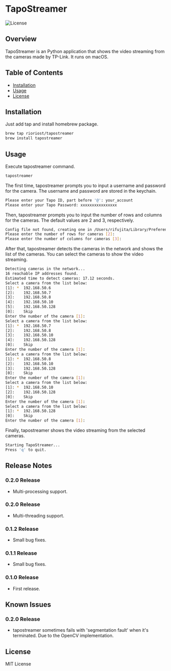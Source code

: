 # TapoStreamer

![License](https://img.shields.io/badge/license-MIT-blue.svg)

## Overview

TapoStreamer is an Python application that shows the video streaming from the cameras made by TP-Link.
It runs on macOS.

## Table of Contents

- [Installation](#installation)
- [Usage](#usage)
- [License](#license)

## Installation

Just add tap and install homebrew package.

```bash
brew tap rioriost/tapostreamer
brew install tapostreamer
```

## Usage

Execute tapostreamer command.

```bash
tapostreamer
```

The first time, tapostreamer prompts you to input a username and password for the camera. The username and password are stored in the keychain.

```bash
Please enter your Tapo ID, part before '@': your_account
Please enter your Tapo Password: xxxxxxxxxxxxxxxx
```

Then, tapostreamer prompts you to input the number of rows and columns for the cameras. The default values are 2 and 3, respectively.

```bash
Config file not found, creating one in /Users/rifujita/Library/Preferences/TapoStreamer/config.ini
Please enter the number of rows for cameras [2]:
Please enter the number of columns for cameras [3]:
```

After that, tapostreamer detects the cameras in the network and shows the list of the cameras. You can select the cameras to show the video streaming.

```bash
Detecting cameras in the network...
16 reachable IP addresses found.
Estimated time to detect cameras: 17.12 seconds.
Select a camera from the list below:
[1]: *  192.168.50.6
[2]:    192.168.50.7
[3]:    192.168.50.8
[4]:    192.168.50.10
[5]:    192.168.50.128
[0]:    Skip
Enter the number of the camera [1]:
Select a camera from the list below:
[1]: *  192.168.50.7
[2]:    192.168.50.8
[3]:    192.168.50.10
[4]:    192.168.50.128
[0]:    Skip
Enter the number of the camera [1]:
Select a camera from the list below:
[1]: *  192.168.50.8
[2]:    192.168.50.10
[3]:    192.168.50.128
[0]:    Skip
Enter the number of the camera [1]:
Select a camera from the list below:
[1]: *  192.168.50.10
[2]:    192.168.50.128
[0]:    Skip
Enter the number of the camera [1]:
Select a camera from the list below:
[1]: *  192.168.50.128
[0]:    Skip
Enter the number of the camera [1]:
```

Finally, tapostreamer shows the video streaming from the selected cameras.

```bash
Starting TapoStreamer...
Press 'q' to quit.
```

## Release Notes

### 0.2.0 Release
* Multi-processing support.

### 0.2.0 Release
* Multi-threading support.

### 0.1.2 Release
* Small bug fixes.

### 0.1.1 Release
* Small bug fixes.

### 0.1.0 Release
* First release.

## Known Issues

### 0.2.0 Release
* tapostreamer sometimes fails with 'segmentation fault' when it's terminated. Due to the OpenCV implementation.

## License
MIT License
